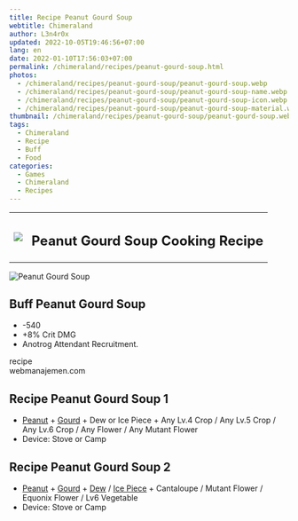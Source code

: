 ```yaml
---
title: Recipe Peanut Gourd Soup
webtitle: Chimeraland
author: L3n4r0x
updated: 2022-10-05T19:46:56+07:00
lang: en
date: 2022-01-10T17:56:03+07:00
permalink: /chimeraland/recipes/peanut-gourd-soup.html
photos:
  - /chimeraland/recipes/peanut-gourd-soup/peanut-gourd-soup.webp
  - /chimeraland/recipes/peanut-gourd-soup/peanut-gourd-soup-name.webp
  - /chimeraland/recipes/peanut-gourd-soup/peanut-gourd-soup-icon.webp
  - /chimeraland/recipes/peanut-gourd-soup/peanut-gourd-soup-material.webp
thumbnail: /chimeraland/recipes/peanut-gourd-soup/peanut-gourd-soup.webp
tags:
  - Chimeraland
  - Recipe
  - Buff
  - Food
categories:
  - Games
  - Chimeraland
  - Recipes
---
```


<section id="bootstrap-wrapper">
  <link
    rel="stylesheet"
    href="https://cdn.statically.io/gh/dimaslanjaka/Web-Manajemen/40ac3225/css/bootstrap-4.5-wrapper.css"
  />
  <div class="row mb-2">
    <div class="col-md-12 mb-2">
      <table class="table" id="post-info">
        <tbody>
          <tr>
            <td>
              <img
                class="d-inline-block me-2"
                src="/chimeraland/recipes/peanut-gourd-soup/peanut-gourd-soup-icon.webp"
                width="auto"
                height="auto"
              />
            </td>
            <td><h1 class="fs-5">Peanut Gourd Soup Cooking Recipe</h1></td>
          </tr>
        </tbody>
      </table>
    </div>
  </div>
  <div class="card mb-2">
    <div class="row g-0">
      <div class="col-sm-4 position-relative mb-2">
        <img
          src="/chimeraland/recipes/peanut-gourd-soup/peanut-gourd-soup-material.webp"
          class="card-img fit-cover w-100 h-100"
          alt="Peanut Gourd Soup"
          data-fancybox="true"
        />
      </div>
      <div class="col-sm-8 mb-2">
        <div class="card-body">
          <h2 class="card-title fs-5">Buff Peanut Gourd Soup</h2>
          <div class="card-text">
            <ul>
              <li>-540</li>
              <li>+8% Crit DMG</li>
              <li>Anotrog Attendant Recruitment.</li>
            </ul>
          </div>
          <span class="badge rounded-pill bg-dark text-white">recipe</span>
        </div>
        <div class="card-footer text-end text-muted">webmanajemen.com</div>
      </div>
    </div>
  </div>
  <div class="row mb-2">
    <div class="col-12 col-lg-6 recipe-item mb-2">
      <div class="card">
        <div class="card-body">
          <h2 class="card-title fs-5">Recipe Peanut Gourd Soup 1</h2>
          <div class="card-text">
            <ul>
              <li>
                <a
                  class="text-decoration-none"
                  href="/chimeraland/materials/peanut.html"
                  >Peanut</a
                ><span> + </span
                ><a
                  class="text-decoration-none"
                  href="/chimeraland/materials/gourd.html"
                  >Gourd</a
                ><span> + </span>Dew or Ice Piece<span> + </span>Any Lv.4
                Crop<span> / </span>Any Lv.5 Crop<span> / </span>Any Lv.6
                Crop<span> / </span>Any Flower<span> / </span>Any Mutant Flower
              </li>
              <li>Device: Stove or Camp</li>
            </ul>
          </div>
        </div>
      </div>
    </div>
    <div class="col-12 col-lg-6 recipe-item mb-2">
      <div class="card">
        <div class="card-body">
          <h2 class="card-title fs-5">Recipe Peanut Gourd Soup 2</h2>
          <div class="card-text">
            <ul>
              <li>
                <a
                  class="text-decoration-none"
                  href="/chimeraland/materials/peanut.html"
                  >Peanut</a
                ><span> + </span
                ><a
                  class="text-decoration-none"
                  href="/chimeraland/materials/gourd.html"
                  >Gourd</a
                ><span> + </span
                ><a
                  class="text-decoration-none"
                  href="/chimeraland/materials/dew.html"
                  >Dew</a
                ><span> / </span
                ><a
                  class="text-decoration-none"
                  href="/chimeraland/materials/ice-piece.html"
                  >Ice Piece</a
                ><span> + </span>Cantaloupe<span> / </span>Mutant Flower<span>
                  / </span
                >Equonix Flower<span> / </span>Lv6 Vegetable
              </li>
              <li>Device: Stove or Camp</li>
            </ul>
          </div>
        </div>
      </div>
    </div>
  </div>
</section>